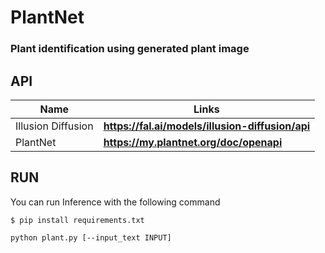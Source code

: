 # PlantNet

### Plant identification using generated plant image
 
  
## API

Name | Links |
------------- | ------------- |
Illusion Diffusion | **https://fal.ai/models/illusion-diffusion/api** |
PlantNet | **https://my.plantnet.org/doc/openapi** |


  ## RUN
  You can run  Inference with the following command
  

  ```
  $ pip install requirements.txt
  
  python plant.py [--input_text INPUT]
  
  ```
      
